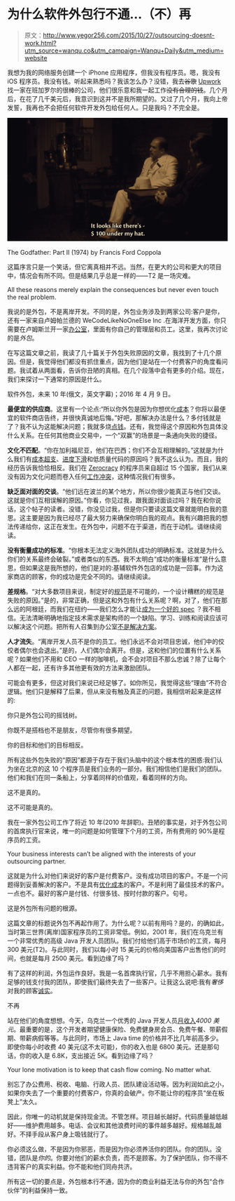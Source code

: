 # 为什么软件外包行不通...（不）再

> 原文：<http://www.yegor256.com/2015/10/27/outsourcing-doesnt-work.html?utm_source=wanqu.co&utm_campaign=Wanqu+Daily&utm_medium=website>

我想为我的网络服务创建一个 iPhone 应用程序，但我没有程序员。嗯，我没有 iOS 程序员。我没有钱。听起来熟悉吗？我该怎么办？没错，我去~~谷歌~~ [Upwork](http://www.upwork.com) 找一家在班加罗尔的很棒的公司，他们很乐意和我一起工作~~没有合理的钱~~。几个月后，在花了几千美元后，我意识到这并不是我所期望的。又过了几个月，我向上帝发誓，我再也不会把任何软件开发外包给任何人。只是我吗？不完全是。

![The Godfather: Part II (1974) by Francis Ford Coppola](img/4a151735637d5b1f8e8b594ab83b47bb.png)

The Godfather: Part II (1974) by Francis Ford Coppola



这篇序言只是一个笑话，但它离真相并不远。当然，在更大的公司和更大的项目中，情况会有所不同。但是结果几乎总是一样的——T2 是一场灾难。

<aside class="quote">All these reasons merely explain the consequences but never even touch the real problem.</aside>

我说的是外包，不是离岸开发。不同的是，外包业务涉及到两家公司:客户是你，还有一家来自卢姆帕兰德的 WeCodeLikeNoOneElse Inc .在海洋开发方面，你只需要在卢姆斯兰开一家[办公室](/2015/10/06/how-to-be-good-office-slave.html)，里面有你自己的管理层和员工。这里，我再次讨论的是*外包*。

在写这篇文章之前，我读了几十篇关于外包失败原因的文章，我找到了十几个原因。但是，我觉得他们都没有抓住重点，因为他们是站在一个付费客户的角度看问题。我试着从两面看，告诉你丑陋的真相。在几个段落中会有更多的介绍。现在，我们来探讨一下通常的原因是什么。

<aside class="youtube">

软件外包，未来 10 年(俄文，英文字幕)；2016 年 4 月 9 日。

</aside>

**最便宜的供应商**。这里有一个论点:“所以你外包是因为你想优化[成本](/2015/06/02/how-to-estimate-software-cost.html)？你将以最便宜的软件商店告终，并很快真诚地后悔。”好吧，那解决办法是什么？多付钱就是了？我不认为这能解决问题；我就多烧[点钱](/2015/06/02/how-to-estimate-software-cost.html)。还有，我觉得这个原因和外包具体没什么关系。在任何其他商业交易中，一个“双赢”的场景是一条通向失败的捷径。

**文化不匹配**。“你在加利福尼亚，他们在巴西；你们不会互相理解的。”这就是为什么我们有[成本超支](https://en.wikipedia.org/wiki/Cost_overrun)、[进度下滑](https://en.wikipedia.org/wiki/Project_slippage)和低质量代码的原因吗？我不这么认为。而且，我的经历告诉我恰恰相反。我们在 [Zerocracy](https://www.zerocracy.com) 的程序员来自超过 15 个国家，我们从来没有因为文化问题而卷入任何[工作冲突](/2017/01/03/how-much-you-love-conflicts.html)，这种情况我们有很多。

**缺乏面对面的交谈**。“他们远在波兰的某个地方，所以你很少能真正与他们交谈。这就是你们互相误解的原因。”你看，你见过我，跟我面对面谈过吗？我在和你说话，这个帖子的读者。没错，你没见过我，但是你只要读这篇文章就能明白我的意思。这主要是因为我已经尽了最大努力来确保你明白我的观点。我有兴趣把我的想法传递给你，这正在发生。在外包中，问题不在于渠道，而在于动机。请继续阅读。

**没有衡量成功的标准**。“你根本无法定义海外团队成功的明确标准。这就是为什么你们的关系最终会破裂。”或者类似的东西。我不太明白“成功的衡量标准”是什么意思，但如果这是我所想的，他们是对的:基辅软件外包店的成功是一回事。作为这家商店的顾客，你的成功是完全不同的。请继续阅读。

**差规格**。“对大多数项目来说，制定好的[规范](/2015/11/10/ten-mistakes-in-specs.html)是不可能的，一个设计糟糕的规范是失败的原因。”是的，非常正确，但是这和外包有什么关系呢？啊，对了，他们在那么远的阿根廷，而我们在纽约——我们怎么才能让[成为一个好的 spec](/2014/10/20/how-we-write-product-vision.html) ？我不相信。无法清晰明确地指定技术需求是架构师的一个缺陷。学习、训练和阅读应该可以解决这个问题。把所有人召集到办公室[不是解决方案](/2014/10/07/stop-chatting-start-coding.html)。

**人才流失**。“离岸开发人员不是你的员工。他们永远不会对项目忠诚，他们中的佼佼者偶尔也会退出。”是的，人们偶尔会离开。但是，这和他们的位置有什么关系呢？如果他们不用和 CEO 一样的咖啡机，会不会对项目不那么忠诚？除了让每个人都在一起，还有许多其他更有效的方法来激励团队。

可能会有更多，但这对我们来说已经足够了。如你所见，我觉得这些“理由”不符合逻辑。他们只是解释了后果，但从来没有触及真正的问题，我相信听起来是这样的:

你只是外包公司的摇钱树。

你既不是搭档也不是朋友，尽管你有很多期望。

你的目标和他们的目标相反。

所有这些外包失败的“原因”都源于存在于我们头脑中的这个根本性的困惑:我们认为坐在北京的这 10 个程序员是我们业务的一部分。我们相信他们是我们的团队。他们和我们在同一条船上，分享着同样的价值观，看着同样的方向。

这不是真的。

这不可能是真的。

我在一家外包公司工作了将近 10 年(2010 年辞职)。丑陋的事实是，对于外包公司的首席执行官来说，唯一的问题是如何管理下个月的工资，所有费用的 90%是程序员的工资。

<aside class="quote">Your business interests can’t be aligned with the interests of your outsourcing partner.</aside>

这就是为什么对他们来说好的客户是付费客户。没有成功项目的客户。不是一个问题得到妥善解决的客户。不是具有[优化成本](/2014/10/21/incremental-billing.html)的客户。不是利用了最佳技术的客户。一点也不。最好的客户是付钱、付很多钱、按时付款的客户。句号。

这是外包所有问题的根源。

这篇文章的标题说外包不再起作用了。为什么呢？以前有用吗？是的，的确如此，当时第三世界(离岸)国家程序员的工资非常低。例如，2001 年，我们在乌克兰有一个非常优秀的高级 Java 开发人员团队。我们付给他们高于市场价的工资，每月 300 美元(T2)。与此同时，我们以每小时 15 美元的价格向美国客户出售他们的时间，也就是每月 2500 美元。看到边缘了吗？

有了这样的利润，外包运作良好。我是一名首席执行官，几乎不用担心薪水。我有足够的钱支付我的团队，即使我们最终失去了一些客户。让我这么说吧:我有*奢侈*对我的顾客[诚实](/2015/01/05/how-to-be-honest-and-keep-customer.html)。

不再

站在他们的角度想想。今天，乌克兰一个优秀的 Java 开发人员[月收入](http://www.payscale.com/research/UA/Job=Senior_Java_Developer/Salary)*4000 美元*。最重要的是，这个开发者期望健康保险、免费健身房会员、免费午餐、带薪假期、带薪病假等等。与此同时，市场上 Java time 的价格并不比几年前高多少。即使你每小时收费 40 美元(这不太可能)，你的收入也是 6800 美元。还是那句话，你的收入是 6.8K，支出接近 5K。看到边缘了吗？

<aside class="quote">Your lone motivation is to keep that cash flow coming. No matter what.</aside>

别忘了办公费用、税收、电脑、行政人员、团队建设活动等。因为利润如此之小，如果你失去了一个重要的付费客户，你真的会破产。你不能让你的程序员“坐在板凳上”太久。

因此，你唯一的动机就是保持现金流。不管怎样。项目越长越好。代码质量越低越好——维护费用越多。电话、会议和其他浪费时间的事件越多越好。规格越乱越好。不择手段从客户身上吸钱就行了。

你必须这么做，不是因为你邪恶，而是因为你必须养活你的团队。你的团队。没错，团队是*你的*。你要对他们的薪水负责，而不是顾客。为了保护团队，你不得不违背客户的真实利益。你不能和他们同舟共济。

所有这一切的要点是，外包根本行不通，因为你的商业利益无法与你的外包“合作伙伴”的利益保持一致。